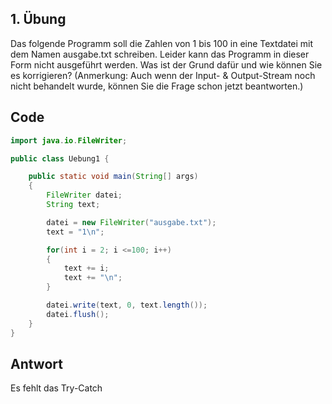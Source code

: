 ## 1. Übung
Das folgende Programm soll die Zahlen von 1 bis 100 in eine Textdatei mit dem Namen ausgabe.txt schreiben.
Leider kann das Programm in dieser Form nicht ausgeführt werden.
Was ist der Grund dafür und wie können Sie es korrigieren?
(Anmerkung: Auch wenn der Input- & Output-Stream noch nicht behandelt wurde, können Sie die Frage schon jetzt beantworten.)

## Code
```Java
import java.io.FileWriter;

public class Uebung1 {

    public static void main(String[] args)
    {
        FileWriter datei;
        String text;

        datei = new FileWriter("ausgabe.txt");
        text = "1\n";

        for(int i = 2; i <=100; i++)
        {
            text += i;
            text += "\n";
        }

        datei.write(text, 0, text.length());
        datei.flush(); 
    }
}
```

## Antwort
Es fehlt das Try-Catch
